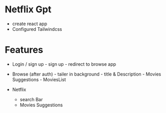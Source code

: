 # Netflix Gpt

- create react app
- Configured Tailwindcss

# Features 
- Login / sign up 
       - sign up
       - redirect to browse app

- Browse (after auth)
        - tailer in background
        - title & Description 
        - Movies Suggestions
                - MoviesList

- Netflix
     - search Bar
     - Movies Suggestions